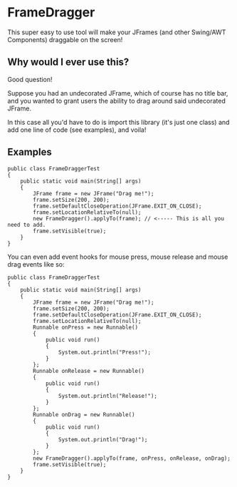 FrameDragger
============

This super easy to use tool will make your JFrames (and other Swing/AWT Components) draggable on the screen!

Why would I ever use this?
--------------------------

Good question!

Suppose you had an undecorated JFrame, which of course has no title bar, and you wanted to grant users the ability to drag around said undecorated JFrame.

In this case all you'd have to do is import this library (it's just one class) and add one line of code (see examples), and voila!

Examples
--------

    public class FrameDraggerTest
    {
        public static void main(String[] args)
        {
            JFrame frame = new JFrame("Drag me!");
            frame.setSize(200, 200);
            frame.setDefaultCloseOperation(JFrame.EXIT_ON_CLOSE);
            frame.setLocationRelativeTo(null);
            new FrameDragger().applyTo(frame); // <----- This is all you need to add.
            frame.setVisible(true);
        }
    }

You can even add event hooks for mouse press, mouse release and mouse drag events like so:

    public class FrameDraggerTest
    {
        public static void main(String[] args)
        {
            JFrame frame = new JFrame("Drag me!");
            frame.setSize(200, 200);
            frame.setDefaultCloseOperation(JFrame.EXIT_ON_CLOSE);
            frame.setLocationRelativeTo(null);
            Runnable onPress = new Runnable()
            {
                public void run()
                {
                    System.out.println("Press!");
                }
            };
            Runnable onRelease = new Runnable()
            {
                public void run()
                {
                    System.out.println("Release!");
                }
            };
            Runnable onDrag = new Runnable()
            {
                public void run()
                {
                    System.out.println("Drag!");
                }
            };
            new FrameDragger().applyTo(frame, onPress, onRelease, onDrag);
            frame.setVisible(true);
        }
    }
